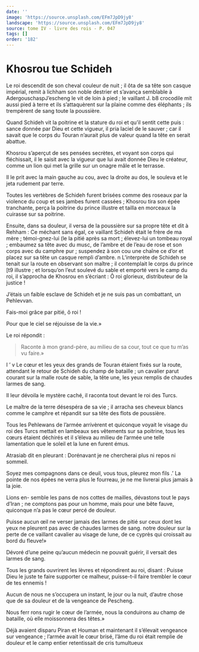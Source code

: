 ```yaml
---
date: ''
image: 'https://source.unsplash.com/EFm7JpD9jy8'
landscape: 'https://source.unsplash.com/EFm7JpD9jy8'
source: tome IV - livre des rois - P. 047
tags: []
order: '182'
---
```


# Khosrou tue Schideh

Le roi descendit de son cheval couleur de nuit ; il ôta de sa tête son casque impérial, remit à lichham son noble destrier et s’avança semblable à AdergouschaspJ’escheng le vit de loin à pied ; le vaillant J.
b8 crocodile mit aussi pied à terre et ils s’attaquèrent sur la plaine comme des éléphants ; ils trempèrent de sang toute la poussière.

Quand Schideh vit la poitrine et la stature du roi et qu’il sentit cette puis : sance donnée par Dieu et cette vigueur, il pria laciel de le sauver ; car il savait que le corps du Touran n’aurait plus de valeur quand la tête en serait abattue.

Khosrou s’aperçut de ses pensées secrètes, et voyant son corps qui fléchissait, il le saisit avec la vigueur que lui avait donnée Dieu le créateur, comme un lion qui met la grille sur un onagre mâle et le terrasse.

Il le prit avec la main gauche au cou, avec la droite au dos, le souleva et le jeta rudement par terre.

Toutes les vertèbres de Schideh furent brisées comme des roseaux par la violence du coup et ses jambes furent cassées ; Khosrou tira son épée tranchante, perça la poitrine du prince illustre et tailla en morceaux la cuirasse sur sa poitrine.

Ensuite, dans sa douleur, il versa de la poussière sur sa propre tête et dit à Rehham : Ce méchant sans égal, ce vaillant Schideh était le frère de ma mère ; témoi-gnez-lui (le la pitié après sa mort ; élevez-lui un tombeau royal ; embaumez sa tête avec du musc, de l’ambre et de l’eau de rose et son corps avec du camphre pur ; suspendez à son cou une chaîne ce d’or et placez sur sa tête un casque rempli d’ambre. n L’interprète de Schideh se tenait sur la route en observant son maître ; il contemplait le corps du prince [t9 illustre ; et lorsqu’on l’eut soulevé du sable et emporté vers le camp du roi, il s’approcha de Khosrou en s’écriant : Ô roi glorieux, distributeur de la justice !

J’étais un faible esclave de Schideh et je ne suis pas un combattant, un Pehlevvan.

Fais-moi grâce par pitié, ô roi !

Pour que le ciel se réjouisse de la vie.»

Le roi répondit :

> Raconte à mon grand-père, au milieu de sa cour, tout ce que tu m’as vu faire.»

I ’ v Le cœur et les yeux des grands de Touran étaient fixés sur la route, attendant le retour de Schideh du champ de bataille ; un cavalier parut courant sur la malle route de sable, la tête une, les yeux remplis de chaudes larmes de sang.

Il leur dévoila le mystère caché, il raconta tout devant le roi des Turcs.

Le maître de la terre désespéra de sa vie ; il arracha ses cheveux blancs comme le camphre et répandit sur sa tête des flots de poussière.

Tous les Pehlewans de l’armée arrivèrent et quiconque voyait le visage du roi des Turcs mettait en lambeaux ses vêtements sur sa poitrine, tous les cœurs étaient déchirés et il s’éleva au milieu de l’armée une telle lamentation que le soleil et la lune en furent émus.

Atrasiab dit en pleurant : Dorénavant je ne chercherai plus ni repos ni sommeil.

Soyez mes compagnons dans ce deuil, vous tous, pleurez mon fils .’ La pointe de nos épées ne verra plus le fourreau, je ne me livrerai plus jamais à la joie.

Lions en- semble les pans de nos cottes de mailles, dévastons tout le pays d’Iran ; ne comptons pas pour un homme, mais pour une bête fauve, quiconque n’a pas le cœur percé de douleur.

Puisse aucun œil ne verser jamais des larmes de pitié sur ceux dont les yeux ne pleurent pas avec de chaudes larmes de sang. notre douleur sur la perte de ce vaillant cavalier au visage de lune, de ce cyprès qui croissait au bord du fleuve!»

Dévoré d’une peine qu’aucun médecin ne pouvait guérir, il versait des larmes de sang.

Tous les grands ouvrirent les lèvres et répondirent au roi, disant : Puisse Dieu le juste te faire supporter ce malheur, puisse-t-il faire trembler le cœur de tes ennemis !

Aucun de nous ne s’occupera un instant, le jour ou la nuit, d’autre chose que de sa douleur et de la vengeance de Pescheng.

Nous ferr rons rugir le cœur de l’armée, nous la conduirons au champ de bataille, où elle moissonnera des têtes.»

Déjà avaient disparu Piran et Houman et maintenant il s’élevait vengeance sur vengeance ; l’armée avait le cœur brisé, l’âme du roi était remplie de douleur et le camp entier retentissait de cris tumultueux
